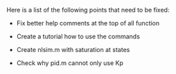 Here is a list of the following points that need to be fixed: 

* Fix better help comments at the top of all function

* Create a tutorial how to use the commands

* Create nlsim.m with saturation at states

* Check why pid.m cannot only use Kp
